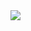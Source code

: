 <picture>
  <source
    srcset="https://github-readme-stats.vercel.app/api?username=ooyamakeigo&show_icons=true&theme=dark"
    media="(prefers-color-scheme: dark)"
  />
  <img src="https://github-readme-stats.vercel.app/api?username=ooyamakeigo&show_icons=true" />
</picture>
